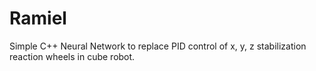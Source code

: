 # Ramiel
Simple C++ Neural Network to replace PID control of x, y, z stabilization reaction wheels in cube robot.
